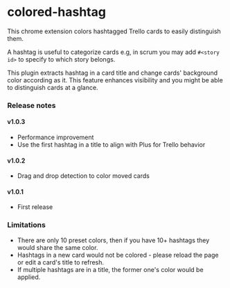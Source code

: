 colored-hashtag
===============

This chrome extension colors hashtagged Trello cards to easily distinguish them.

A hashtag is useful to categorize cards e.g, in scrum you may add `#<story id>` to specify to which story belongs. 

This plugin extracts hashtag in a card title and change cards' background color according as it. This feature enhances visibility and you might be able to distinguish cards at a glance.

### Release notes

#### v1.0.3
* Performance improvement
* Use the first hashtag in a title to align with Plus for Trello behavior

#### v1.0.2
* Drag and drop detection to color moved cards

#### v1.0.1
* First release

### Limitations

* There are only 10 preset colors, then if you have 10+ hashtags they would share the same color.
* Hashtags in a new card would not be colored - please reload the page or edit a card's title to refresh.
* If multiple hashtags are in a title, the former one's color would be applied.

